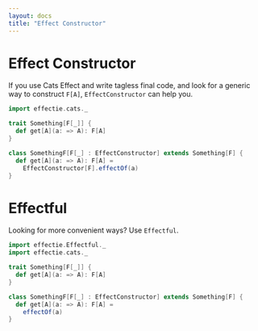 ```yaml
---
layout: docs
title: "Effect Constructor"
---
```


# Effect Constructor
If you use Cats Effect and write tagless final code, and look for a generic way to construct `F[A]`, `EffectConstructor` can help you.

```scala mdoc:reset-object
import effectie.cats._

trait Something[F[_]] {
  def get[A](a: => A): F[A]
}

class SomethingF[F[_] : EffectConstructor] extends Something[F] {
  def get[A](a: => A): F[A] =
    EffectConstructor[F].effectOf(a)
}
```


# Effectful
Looking for more convenient ways? Use `Effectful`.

```scala mdoc:reset-object
import effectie.Effectful._
import effectie.cats._

trait Something[F[_]] {
  def get[A](a: => A): F[A]
}

class SomethingF[F[_] : EffectConstructor] extends Something[F] {
  def get[A](a: => A): F[A] =
    effectOf(a)
}
```

